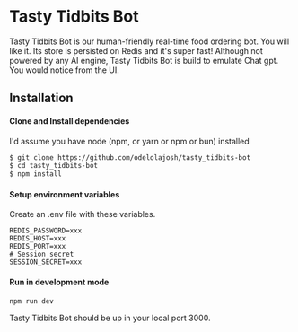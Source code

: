 # Tasty Tidbits Bot

Tasty Tidbits Bot is our human-friendly real-time food ordering bot. You will like it.
Its store is persisted on Redis and it's super fast!
Although not powered by any AI engine, Tasty Tidbits Bot is build to emulate Chat gpt. You would notice from the UI.

## Installation

#### Clone and Install dependencies
I'd assume you have node (npm, or yarn or npm or bun) installed

```bash
$ git clone https://github.com/odelolajosh/tasty_tidbits-bot
$ cd tasty_tidbits-bot
$ npm install
```

#### Setup environment variables
Create an .env file with these variables.

```env
REDIS_PASSWORD=xxx
REDIS_HOST=xxx
REDIS_PORT=xxx
# Session secret
SESSION_SECRET=xxx
```

#### Run in development mode
```bash
npm run dev
```

Tasty Tidbits Bot should be up in your local port 3000.
